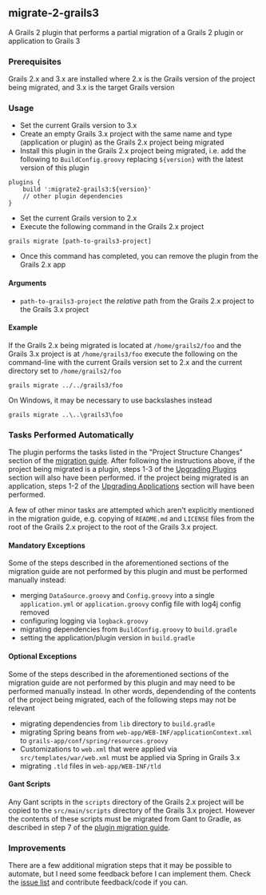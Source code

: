 ## migrate-2-grails3
A Grails 2 plugin that performs a partial migration of a Grails 2 plugin or application to Grails 3

### Prerequisites
Grails 2.x and 3.x are installed where 2.x is the Grails version of the project being migrated, and 3.x is the target Grails version 

### Usage
- Set the current Grails version to 3.x
- Create an empty Grails 3.x project with the same name and type (application or plugin) as the Grails 2.x project being migrated
- Install this plugin in the Grails 2.x project being migrated, i.e. add the following to `BuildConfig.groovy`
replacing `${version}` with the latest version of this plugin

````
plugins {
    build ':migrate2-grails3:${version}'
    // other plugin dependencies
}
````

- Set the current Grails version to 2.x
- Execute the following command in the Grails 2.x project

`grails migrate [path-to-grails3-project]`

- Once this command has completed, you can remove the plugin from the Grails 2.x app

#### Arguments
- `path-to-grails3-project` the *relative* path from the Grails 2.x project to the Grails 3.x project

#### Example
If the Grails 2.x being migrated is located at `/home/grails2/foo` and the Grails 3.x project is at `/home/grails3/foo` execute the following
on the command-line with the current Grails version set to 2.x and the current directory set to `/home/grails2/foo`

    grails migrate ../../grails3/foo

On Windows, it may be necessary to use backslashes instead

    grails migrate ..\..\grails3\foo

### Tasks Performed Automatically
The plugin performs the tasks listed in the "Project Structure Changes" section of the [migration guide](https://grails.github.io/grails-doc/latest/guide/upgrading.html).
After following the instructions above, if the project being migrated is a plugin, steps 1-3 of the [Upgrading Plugins](https://grails.github.io/grails-doc/latest/guide/upgrading.html#upgradingPlugins)
section will also have been performed. if the project being migrated is an application, steps 1-2 of the 
[Upgrading Applications](https://grails.github.io/grails-doc/latest/guide/upgrading.html#upgradingApps) section will have been performed.

A few of other minor tasks are attempted which aren't explicitly mentioned in the migration guide, e.g. copying of
`README.md` and `LICENSE` files from the root of the Grails 2.x project to the root of the Grails 3.x project.

#### Mandatory Exceptions
Some of the steps described in the aforementioned sections of the migration guide are not performed by this plugin and must be performed manually instead:

- merging `DataSource.groovy` and `Config.groovy` into a single `application.yml` or `application.groovy` config file with log4j config removed
- configuring logging via `logback.groovy`
- migrating dependencies from `BuildConfig.groovy` to `build.gradle`
- setting the application/plugin version in `build.gradle`

#### Optional Exceptions
Some of the steps described in the aforementioned sections of the migration guide are not performed by this plugin and may need to be performed manually instead. In other words, dependending of the contents of the project being migrated, each of the following steps may not be relevant

- migrating dependencies from `lib` directory to `build.gradle`
- migrating Spring beans from `web-app/WEB-INF/applicationContext.xml` to `grails-app/conf/spring/resources.groovy`
- Customizations to `web.xml` that were applied via `src/templates/war/web.xml` must be applied via Spring in Grails 3.x
- migrating `.tld` files in `web-app/WEB-INF/tld`


#### Gant Scripts
Any Gant scripts in the `scripts` directory of the Grails 2.x project will be copied to the `src/main/scripts` directory of the Grails 3.x project. However the contents of these scripts must be migrated from Gant to Gradle, as described in step 7 of the [plugin migration guide](https://grails.github.io/grails-doc/latest/guide/upgrading.html#upgradingPlugins).

### Improvements
There are a few additional migration steps that it may be possible to automate, but I need some feedback before I can implement
them. Check the [issue list](https://github.com/domurtag/migrate-2-grails3/issues) and contribute feedback/code if you can.
